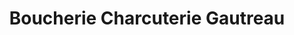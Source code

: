 ---
title: "Boucherie Charcuterie Gautreau"
url: /saint-molf/boucherie-charcuterie-gautreau/
shop: Metzgerei
---